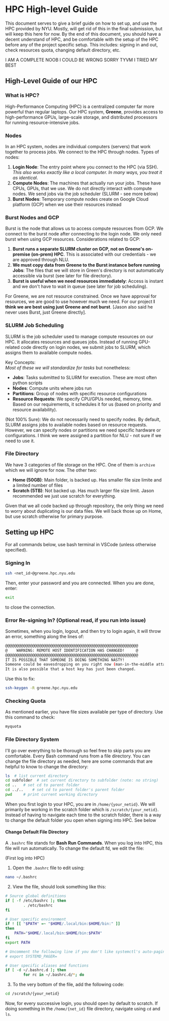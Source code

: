 
# HPC High-level Guide

This document serves to give a brief guide on how to set up, and use the HPC provided by NYU. Mostly, will get rid of this in the final submission, but will keep this here for now.
By the end of this document, you should have a decent understand of HPC, and be comfortable with the setup of the HPC before any of the project specific setup. This includes: signing in and out, check resources quota, changing default directory, etc.

I AM A COMPLETE NOOB I COULD BE WRONG SORRY TYVM I TRIED MY BEST


## High-Level Guide of our HPC

### What is HPC?

High-Performance Computing (HPC) is a centralized computer far more powerful than regular laptops. Our HPC system, **Greene**, provides access to high-performance GPUs, large-scale storage, and distributed processors for running resource-intensive jobs.


### Nodes

In an HPC system, nodes are individual computers (servers) that work together to process jobs. We connect to the HPC through nodes. Types of nodes:

1. **Login Node**: The entry point where you connect to the HPC (via SSH). *This also works exactly like a local computer. In many ways, you treat it as identical*.
2. **Compute Nodes**: The machines that actually run your jobs. These have CPUs, GPUs, that we use. We do not directly interact with compute nodes. We send jobs via the job scheduler (SLURM - see more below)
3. **Burst Nodes**: Temporary compute nodes create on Google Cloud platform (GCP) when we use their resources instead


### Burst Nodes and GCP

Burst is the node that allows us to access compute resources from GCP. We connect to the burst node after connecting to the login node. We only need burst when using GCP resources. Considerations related to GCP:

1. **Burst runs a separate SLURM cluster on GCP, not on Greene's on-premise (on-prem) HPC**. This is associated with our credentials - we are approved through NLU.
2. **We must copy data from Greene to the Burst instance before running Jobs**: The files that we will store in Green's directory is not automatically accessible via burst (see later for file directory).
3. **Burst is useful when we need resources immediately**: Access is instant and we don't have to wait in queue (see later for job scheduling).

For Greene, we are not resource constrained. Once we have approval for resources, we are good to use however much we need. For our project **I think we are best using just Greene and not burst**. [Jason also said he never uses Burst, just Greene directly].


### SLURM Job Scheduling

SLURM is the job scheduler used to manage compute resources on our HPC. It allocates resources and queues jobs. Instead of running GPU-related code directly on login nodes, we submit jobs to SLURM, which assigns them to available compute nodes.

Key Concepts:<br>
*Most of these we will standardize for tasks* but nonetheless:
- **Jobs**: Tasks submitted to SLURM for execution. These are most often python scripts
- **Nodes**: Compute units where jobs run
- **Partitions**: Group of nodes with specific resource configurations
- **Resource Requests**: We specify CPU/GPUs needed, memory, time. Based on our requirements, it schedules it for us (based on priority and resource availability).

(Not 100% Sure): We do not necessarily need to specify nodes. By default, SLURM assigns jobs to available nodes based on resource requests. However, we can specify nodes or partitions we need specific hardware or configurations. I think we were assigned a partition for NLU - not sure if we need to use it.

### File Directory

We have 3 categories of file storage on the HPC. One of them is `archive` which we will ignore for now. The other two:
- **Home (50GB)**: Main folder, is backed up. Has smaller file size limite and a limited number of files
- **Scratch (5TB)**: Not backed up. Has much larger file size limit. Jason recommended we just use scratch for everything.

Given that we all code backed up through repository, the only thing we need to worry about duplicating is our data files. We will back those up on Home, but use scratch otherwise for primary purpose.


## Setting up HPC

For all commands below, use bash terminal in VSCode (unless otherwise specified).

### Signing In

```bash
ssh <net_id>@greene.hpc.nyu.edu
```

Then, enter your password and you are connected. When you are done, enter:

```bash
exit
```
to close the connection.

### Error Re-signing In? (Optional read, if you run into issue)
Sometimes, when you login, logout, and then try to login again, it will throw an error, something along the lines of:

```bash
@@@@@@@@@@@@@@@@@@@@@@@@@@@@@@@@@@@@@@@@@@@@@@@@@@@@@@@@@@@
@    WARNING: REMOTE HOST IDENTIFICATION HAS CHANGED!     @
@@@@@@@@@@@@@@@@@@@@@@@@@@@@@@@@@@@@@@@@@@@@@@@@@@@@@@@@@@@
IT IS POSSIBLE THAT SOMEONE IS DOING SOMETHING NASTY!
Someone could be eavesdropping on you right now (man-in-the-middle attack)!
It is also possible that a host key has just been changed.
```

Use this to fix:

```bash
ssh-keygen -R greene.hpc.nyu.edu
```

### Checking Quota

As mentioned earlier, you have file sizes available per type of directory. Use this command to check:

```bash
myquota
```

### File Directory System

I'll go over everything to be thorough so feel free to skip parts you are comfortable.
Every Bash command runs from a file directory. You can change the file directory as needed, here are some commands that are helpful to know to change the directory:

```bash
ls  # list current directory
cd subfolder  # set current directory to subfolder (note: no string)
cd ..   # set cd to parent folder
cd ../..    # set cd to parent folder's parent folder
pwd     # print current working directory
```

When you first login to your HPC, you are in `/home/{your_netid}`. We will primarily be working in the scratch folder which is `/scratch/{your_netid}`. Instead of having to navigate each time to the scratch folder, there is a way to change the default folder you open when signing into HPC. See below

#### Change Default File Directory

A `.bashrc` file stands for **Bash Run Commands**. When you log into HPC, this file will run automatically.  To change the default fd, we edit the file:

(First log into HPC)

1. Open the `.bashrc` file to edit using:

```bash
nano ~/.bashrc
```

2. View the file, should look something like this:

```bash
# Source global definitions
if [ -f /etc/bashrc ]; then
        . /etc/bashrc
fi

# User specific environment
if ! [[ "$PATH" =~ "$HOME/.local/bin:$HOME/bin:" ]]
then
    PATH="$HOME/.local/bin:$HOME/bin:$PATH"
fi
export PATH

# Uncomment the following line if you don't like systemctl's auto-paging feature:
# export SYSTEMD_PAGER=

# User specific aliases and functions
if [ -d ~/.bashrc.d ]; then
        for rc in ~/.bashrc.d/*; do
```

3. To the very bottom of the file, add the following code:

```bash
cd /scratch/{your_netid}
```

Now, for every successive login, you should open by default to scratch. If doing something in the `/home/{net_id}` file directory, navigate using `cd` and `ls`.










